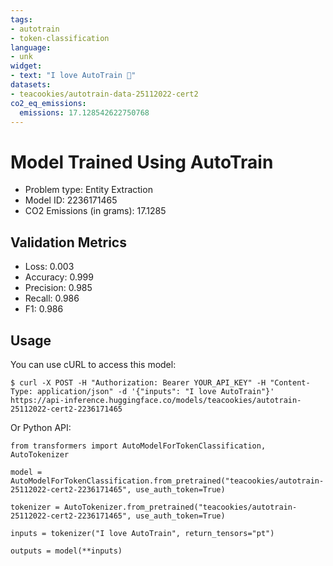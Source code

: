 ```yaml
---
tags:
- autotrain
- token-classification
language:
- unk
widget:
- text: "I love AutoTrain 🤗"
datasets:
- teacookies/autotrain-data-25112022-cert2
co2_eq_emissions:
  emissions: 17.128542622750768
---
```


# Model Trained Using AutoTrain

- Problem type: Entity Extraction
- Model ID: 2236171465
- CO2 Emissions (in grams): 17.1285

## Validation Metrics

- Loss: 0.003
- Accuracy: 0.999
- Precision: 0.985
- Recall: 0.986
- F1: 0.986

## Usage

You can use cURL to access this model:

```
$ curl -X POST -H "Authorization: Bearer YOUR_API_KEY" -H "Content-Type: application/json" -d '{"inputs": "I love AutoTrain"}' https://api-inference.huggingface.co/models/teacookies/autotrain-25112022-cert2-2236171465
```

Or Python API:

```
from transformers import AutoModelForTokenClassification, AutoTokenizer

model = AutoModelForTokenClassification.from_pretrained("teacookies/autotrain-25112022-cert2-2236171465", use_auth_token=True)

tokenizer = AutoTokenizer.from_pretrained("teacookies/autotrain-25112022-cert2-2236171465", use_auth_token=True)

inputs = tokenizer("I love AutoTrain", return_tensors="pt")

outputs = model(**inputs)
```